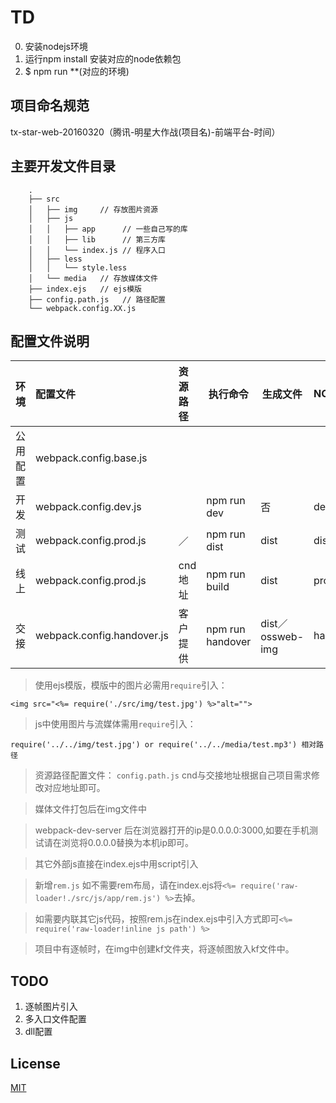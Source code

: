 # TD

0. 安装nodejs环境
1. 运行npm install 安装对应的node依赖包
2. $ npm run **(对应的环境)

## 项目命名规范

tx-star-web-20160320（腾讯-明星大作战(项目名)-前端平台-时间）

## 主要开发文件目录
```
	.
    ├── src
    │   ├── img     // 存放图片资源
    │   ├── js      
    │   │   ├── app      // 一些自己写的库
    │   │   ├── lib      // 第三方库
    │   │   └── index.js // 程序入口
    │   ├── less
    │   │   └── style.less
    │   └── media   // 存放媒体文件
    ├── index.ejs   // ejs模版
    ├── config.path.js   // 路径配置
    └── webpack.config.XX.js

```
## 配置文件说明

| 环境              | 配置文件                     | 资源路径    | 执行命令               | 生成文件         | NODE_ENV |js、css是否压缩 |
| :--------------- | :------------------------- | :--------- | -------------------- | ---------------- |--------- |------------- |
| 公用配置           | webpack.config.base.js     |            |                      |                  |         |               |
| 开发              | webpack.config.dev.js      |            | npm run dev          | 否               |dev       |               |
| 测试              | webpack.config.prod.js     |  ／         | npm run dist        | dist             |dist      |是 (保留console.log)|
| 线上              | webpack.config.prod.js     |  cnd地址    | npm run build       | dist             |prod      |是              |
| 交接              | webpack.config.handover.js |  客户提供    | npm run handover    | dist／ossweb-img |handover  |否              |


>  使用ejs模版，模版中的图片必需用`require`引入：

```
<img src="<%= require('./src/img/test.jpg') %>"alt="">

```

> js中使用图片与流媒体需用`require`引入：

```
require('../../img/test.jpg') or require('../../media/test.mp3') 相对路径

```

> 资源路径配置文件： `config.path.js` cnd与交接地址根据自己项目需求修改对应地址即可。

 
> 媒体文件打包后在img文件中

> webpack-dev-server 后在浏览器打开的ip是0.0.0.0:3000,如要在手机测试请在浏览将0.0.0.0替换为本机ip即可。

> 其它外部js直接在index.ejs中用script引入 

> 新增`rem.js` 如不需要rem布局，请在index.ejs将`<%= require('raw-loader!./src/js/app/rem.js') %>`去掉。

> 如需要内联其它js代码，按照rem.js在index.ejs中引入方式即可`<%= require('raw-loader!inline js path') %>`

> 项目中有逐帧时，在img中创建kf文件夹，将逐帧图放入kf文件中。

## TODO

1. 逐帧图片引入
2. 多入口文件配置
3. dll配置

## License

[MIT](https://opensource.org/licenses/MIT)
